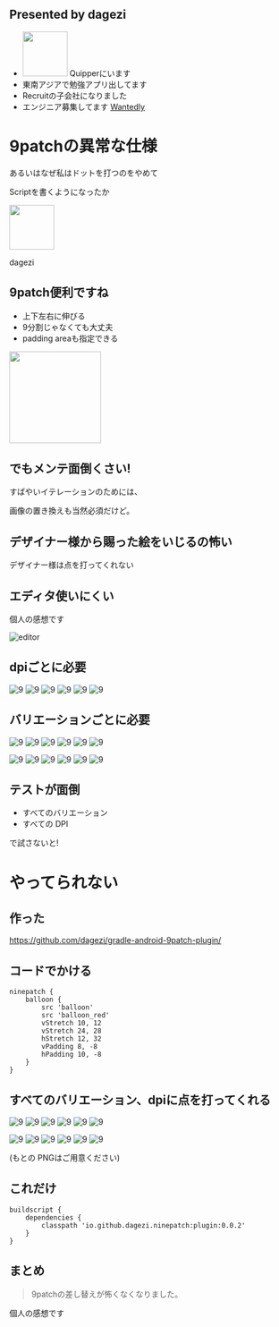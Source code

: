 ## Presented by dagezi

- <img width="80px" class=logo src="Qmark.png"> Quipperにいます
- 東南アジアで勉強アプリ出してます
- Recruitの子会社になりました
- エンジニア募集してます [Wantedly](https://www.wantedly.com/companies/quipper)



# 9patchの異常な仕様

あるいはなぜ私はドットを打つのをやめて

Scriptを書くようになったか

<img width="80px" class=logo src="Qmark.png">

dagezi



## 9patch便利ですね

- 上下左右に伸びる
- 9分割じゃなくても大丈夫
- padding areaも指定できる

<img width="164px" src="drawable-mdpi/balloon.9.png">



## でもメンテ面倒くさい!
すばやいイテレーションのためには、

画像の置き換えも当然必須だけど。


## デザイナー様から賜った絵をいじるの怖い
デザイナー様は点を打ってくれない


## エディタ使いにくい
個人の感想です

![editor](9patch-editor.png)



## dpiごとに必要

![9](drawable-ldpi/balloon.9.png)
![9](drawable-mdpi/balloon.9.png)
![9](drawable-hdpi/balloon.9.png)
![9](drawable-xhdpi/balloon.9.png)
![9](drawable-xxhdpi/balloon.9.png)
![9](drawable-xxxhdpi/balloon.9.png)


## バリエーションごとに必要 

![9](drawable-ldpi/balloon.9.png)
![9](drawable-mdpi/balloon.9.png)
![9](drawable-hdpi/balloon.9.png)
![9](drawable-xhdpi/balloon.9.png)
![9](drawable-xxhdpi/balloon.9.png)
![9](drawable-xxxhdpi/balloon.9.png)

![9](drawable-ldpi/balloon_red.9.png)
![9](drawable-mdpi/balloon_red.9.png)
![9](drawable-hdpi/balloon_red.9.png)
![9](drawable-xhdpi/balloon_red.9.png)
![9](drawable-xxhdpi/balloon_red.9.png)
![9](drawable-xxxhdpi/balloon_red.9.png)



## テストが面倒

- すべてのバリエーション
- すべての DPI

で試さないと!



# やってられない



## 作った

https://github.com/dagezi/gradle-android-9patch-plugin/



## コードでかける

```
ninepatch {
    balloon {
        src 'balloon'
        src 'balloon_red'
        vStretch 10, 12
        vStretch 24, 28
        hStretch 12, 32
        vPadding 8, -8
        hPadding 10, -8
    }
}
```


## すべてのバリエーション、dpiに点を打ってくれる

![9](drawable-ldpi/balloon.9.png)
![9](drawable-mdpi/balloon.9.png)
![9](drawable-hdpi/balloon.9.png)
![9](drawable-xhdpi/balloon.9.png)
![9](drawable-xxhdpi/balloon.9.png)
![9](drawable-xxxhdpi/balloon.9.png)

![9](drawable-ldpi/balloon_red.9.png)
![9](drawable-mdpi/balloon_red.9.png)
![9](drawable-hdpi/balloon_red.9.png)
![9](drawable-xhdpi/balloon_red.9.png)
![9](drawable-xxhdpi/balloon_red.9.png)
![9](drawable-xxxhdpi/balloon_red.9.png)

(もとの PNGはご用意ください)



## これだけ

```
buildscript {
    dependencies {
        classpath 'io.github.dagezi.ninepatch:plugin:0.0.2'
    }
}
```



## まとめ

> 9patchの差し替えが怖くなくなりました。

個人の感想です

